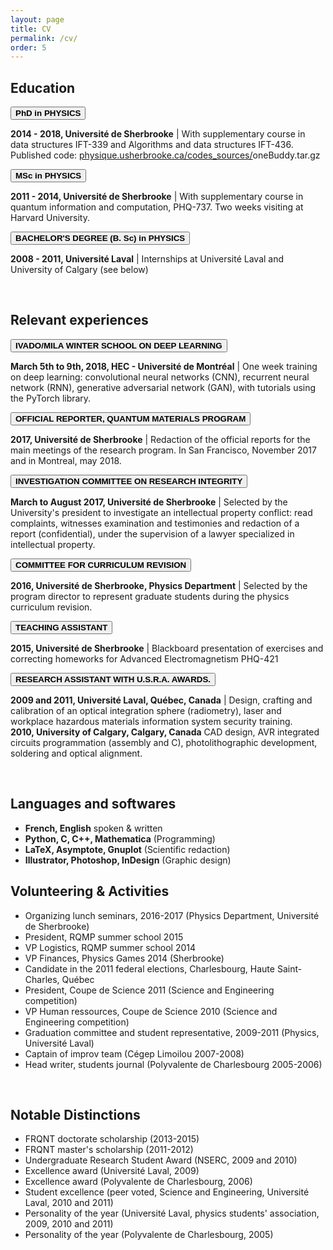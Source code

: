 ```yaml
---
layout: page
title: CV
permalink: /cv/
order: 5
---
```


<body>

<h2>Education</h2>

<button class="collapsible"><b> PhD in PHYSICS </b></button>
<div class="content">
  <b>2014 - 2018, Université de Sherbrooke</b>
  | With supplementary course in data structures IFT-339 and Algorithms and data structures IFT-436. Published code: <a href="https://physique.usherbrooke.ca/codes_sources/">physique.usherbrooke.ca/codes_sources/</a>oneBuddy.tar.gz
</div>

<button class="collapsible"><b> MSc in PHYSICS </b></button>
<div class="content">
  <b>2011 - 2014, Université de Sherbrooke</b>
  | With supplementary course in quantum information and computation, PHQ-737. Two weeks visiting at Harvard University. 
</div>

<button class="collapsible"><b> BACHELOR'S DEGREE (B. Sc) in PHYSICS </b></button>
<div class="content">
  <b>2008 - 2011, Université Laval</b>
  | Internships at Université Laval and University of Calgary (see below)
</div>
<p></p>


<br>
<h2>Relevant experiences</h2>

<button class="collapsible"><b> IVADO/MILA WINTER SCHOOL ON DEEP LEARNING </b></button>
<div class="content">
  <b>March 5th to 9th, 2018, HEC - Université de Montréal</b>
  | One week training on deep learning: convolutional neural networks (CNN), recurrent neural network (RNN), generative adversarial network (GAN), with tutorials using the PyTorch library.
</div>

<button class="collapsible"><b> OFFICIAL REPORTER, QUANTUM MATERIALS PROGRAM </b></button>
<div class="content">
  <b>2017, Université de Sherbrooke</b>
  | Redaction of the official reports for the main meetings of the research program. In San Francisco, November 2017 and in Montreal, may 2018.
</div>

<button class="collapsible"><b> INVESTIGATION COMMITTEE ON RESEARCH INTEGRITY </b></button>
<div class="content">
  <b>March to August 2017, Université de Sherbrooke</b>
  | Selected by the University's president to investigate an intellectual property conflict: read complaints, witnesses examination and testimonies and redaction of a report (confidential), under the supervision of a lawyer specialized in intellectual property.
</div>

<button class="collapsible"><b> COMMITTEE FOR CURRICULUM REVISION </b></button>
<div class="content">
  <b>2016, Université de Sherbrooke, Physics Department</b>
  | Selected by the program director to represent graduate students during the physics curriculum revision.
</div>

<button class="collapsible"><b> TEACHING ASSISTANT </b></button>
<div class="content">
  <b>2015, Université de Sherbrooke</b>
  | Blackboard presentation of exercises and correcting homeworks for Advanced Electromagnetism PHQ-421
</div>

<button class="collapsible"><b> RESEARCH ASSISTANT WITH U.S.R.A. AWARDS. </b></button>
<div class="content">
  <b>2009 and 2011, Université Laval, Québec, Canada</b>
  | Design, crafting and calibration of an optical integration sphere (radiometry), laser and workplace hazardous materials information system security training.
  <br>
  <b>2010, University of Calgary, Calgary, Canada</b>
  CAD design, AVR integrated circuits programmation (assembly and C), photolithographic development, soldering and optical alignment.
</div>
<p></p>


<br>

<h2>Languages and softwares</h2>
<ul>
<li><b>French, English</b> spoken & written</li>
<li><b>Python, C, C++, Mathematica</b> (Programming)</li>
<li><b>LaTeX, Asymptote, Gnuplot</b> (Scientific redaction)</li>
<li><b>Illustrator, Photoshop, InDesign</b> (Graphic design)</li>
</ul>

<h2>Volunteering & Activities</h2>
<ul>
<li>Organizing lunch seminars, 2016-2017 (Physics Department, Université de Sherbrooke)</li>
<li>President, RQMP summer school 2015 </li>
<li>VP Logistics, RQMP summer school 2014</li>
<li>VP Finances, Physics Games 2014 (Sherbrooke)</li>
<li>Candidate in the 2011 federal elections, Charlesbourg, Haute Saint-Charles, Québec</li>
<li>President, Coupe de Science 2011 (Science and Engineering competition)</li>
<li>VP Human ressources, Coupe de Science 2010 (Science and Engineering competition)</li>
<li>Graduation committee and student representative, 2009-2011 (Physics, Université Laval)</li>
<li>Captain of improv team (Cégep Limoilou 2007-2008)</li>
<li>Head writer, students journal (Polyvalente de Charlesbourg 2005-2006)</li>
</ul>

<br>
<h2>Notable Distinctions</h2>
<ul>
<li>FRQNT doctorate scholarship (2013-2015)</li>
<li>FRQNT master's scholarship (2011-2012)</li>
<li>Undergraduate Research Student Award (NSERC, 2009 and 2010)</li>
<li>Excellence award (Université Laval, 2009)</li>
<li>Excellence award (Polyvalente de Charlesbourg, 2006)</li>
<li>Student excellence (peer voted, Science and Engineering, Université Laval, 2010 and 2011)</li>
<li>Personality of the year (Université Laval, physics students' association, 2009, 2010 and 2011)</li>
<li>Personality of the year (Polyvalente de Charlesbourg, 2005)</li>
</ul>













<script>
var coll = document.getElementsByClassName("collapsible");
var i;
for (i = 0; i < coll.length; i++) {
  coll[i].addEventListener("click", function() {
    this.classList.toggle("active");
    var content = this.nextElementSibling;
    if (content.style.display === "block") {
      content.style.display = "none";
    } else {
      content.style.display = "block";
    }
  });
}
</script>

